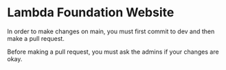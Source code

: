 # Lambda Foundation Website

In order to make changes on main, you must first commit to dev and then make a pull request.

Before making a pull request, you must ask the admins if your changes are okay.
